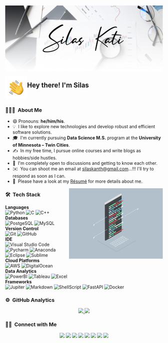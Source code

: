 
![Silas Kati Banner](https://raw.githubusercontent.com/SilasKati/SilasKati/main/assets/Silas_Kati_Banner.png)

<img alt="Hand_Wave" src="https://raw.githubusercontent.com/SilasKati/SilasKati/main/assets/Hand_Wave.gif" width='70' align="left"/><h2>Hey there! I'm Silas</h2>

<br>

### 👨🏻‍💻 &nbsp;About Me

- 😄 Pronouns: __he/him/his__.
- 💡 &nbsp;I like to explore new technologies and develop robust and efficient software solutions.
- 🎓 &nbsp;I'm currently pursuing __Data Science M.S.__ program at the __University of Minnesota – Twin Cities__.
- ✍️ &nbsp;In my free time, I pursue online courses and write blogs as hobbies/side hustles.
- 💬 &nbsp;I'm completely open to discussions and getting to know each other.
- ✉️ &nbsp;You can shoot me an email at silaskanth@gmail.com...!!! I'll try to respond as soon as I can.
- 📄 &nbsp;Please have a look at my [Résumé](http://www.silaskati.com/) for more details about me.


<img alt="Coding" src="https://raw.githubusercontent.com/SilasKati/SilasKati/main/assets/Coding.gif" width="300" align="right"/>

### 🛠 &nbsp;Tech Stack

__Languages__ <br>
![Python](https://img.shields.io/badge/-Python-05122A?style=flat&logo=python)
![C](https://img.shields.io/badge/-C-05122A?style=flat&logo=C&logoColor=A8B9CC)
![C++](https://img.shields.io/badge/-C++-05122A?style=flat&logo=C%2B%2B&logoColor=00599C)
<br> __Databases__ <br>
![PostgeSQL](https://img.shields.io/badge/-PostgreSQL-05122A?style=flat&logo=postgresql)
![MySQL](https://img.shields.io/badge/-MySQL-05122A?style=flat&logo=mysql)
<br> __Version Control__ <br>
![Git](https://img.shields.io/badge/-Git-05122A?style=flat&logo=git)
![GitHub](https://img.shields.io/badge/-GitHub-05122A?style=flat&logo=github)
<br> __IDE__ <br>
![Visual Studio Code](https://img.shields.io/badge/-Visual%20Studio%20Code-05122A?style=flat&logo=visual-studio-code&logoColor=007ACC)
![Pycharm](https://img.shields.io/badge/-PyCharm-05122A?style=flat&logo=pycharm)
![Anaconda](https://img.shields.io/badge/-Conda-05122A?style=flat&logo=anaconda)
![Eclipse](https://img.shields.io/badge/-Eclipse-05122A?style=flat&logo=eclipse-ide)
![Sublime](https://img.shields.io/badge/Sublime_Text-05122A?style=flat&logo=sublime-text&logoColor=important)
<br> __Cloud Platforms__ <br>
![AWS](https://img.shields.io/badge/-AWS-05122A?style=flat&logo=amazon-aws)
![DigitalOcean](https://img.shields.io/badge/-DigitalOcean-05122A?style=flat&logo=digitalocean)
<br> __Data Analytics__ <br>
![PowerBI](https://img.shields.io/badge/-PowerBI-05122A?style=flat&logo=Power%20BI)
![Tableau](https://img.shields.io/badge/-Tableau-05122A?style=flat&logo=tableau)
![Excel](https://img.shields.io/badge/-Excel-05122A?style=flat&logo=microsoft-excel)
<br> __Frameworks__ <br>
![Jupiter](https://img.shields.io/badge/-Jupyter-05122A?&style=flat&logo=Jupyter)
![Markdown](https://img.shields.io/badge/-Markdown-05122A?style=flat&logo=markdown)
![ShellScript](https://img.shields.io/badge/-Shell_Script-05122A?style=flat&logo=gnu-bash)
![FastAPI](https://img.shields.io/badge/-FASTAPI-05122A?style=flat&logo=FASTAPI)
![Docker](https://img.shields.io/badge/-Docker-05122A?style=flat&logo=docker)


### ⚙️ &nbsp;GitHub Analytics

<p align="center">
<a href="https://github.com/SilasKati">
  <img height="180em" src="https://github-readme-stats-eight-theta.vercel.app/api?username=SilasKati&show_icons=true&theme=algolia&include_all_commits=true&count_private=true"/>
  <img height="180em" src="https://github-readme-stats-eight-theta.vercel.app/api/top-langs/?username=SilasKati&layout=compact&langs_count=8&theme=algolia"/>
</a>
</p>


### 🤝🏻 &nbsp;Connect with Me

<p align="center">
<a href="https://www.silaskati.com"><img src="https://img.shields.io/badge/-silaskati.com-3423A6?style=flat&logo=Google-Chrome&logoColor=white"/></a>
<a href="https://blog.silaskati.com"><img src="https://img.shields.io/badge/blog.silaskati.com-12100E?style=flat&logo=medium&logoColor=white"/></a>
<a href="mailto:silaskanth@gmail.com"><img src="https://img.shields.io/badge/-silaskanth@gmail.com-D14836?style=flat&logo=Gmail&logoColor=white"/></a>
<a href="https://www.linkedin.com/in/silaskati/"><img src="https://img.shields.io/badge/-silaskati-0077B5?style=flat&logo=Linkedin&logoColor=white"/></a>
<a href="https://twitter.com/silas_kati"><img src="https://img.shields.io/badge/@silas__kati-1DA1F2?style=flat&logo=twitter&logoColor=white"/></a>
<a href="https://instagram.com/silaskanth"><img src="https://img.shields.io/badge/-@silaskanth-E4405F?style=flat&logo=Instagram&logoColor=white"/></a>
<a href="https://facebook.com/silaskanth"><img src="https://img.shields.io/badge/-@silaskanth-1877F2?style=flat&logo=Facebook&logoColor=white"/></a>
<a href="https://www.quora.com/profile/Silas-Kanth"><img src="https://img.shields.io/badge/Silas--Kanth-%23B92B27.svg?&style=flat&logo=Quora&logoColor=white"/></a>
</p>
